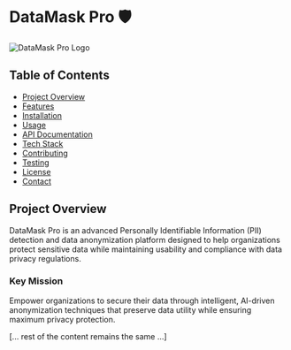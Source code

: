 # DataMask Pro 🛡️

![DataMask Pro Logo](datamask-frontend/public/Logo.jpg)

## Table of Contents
- [Project Overview](#project-overview)
- [Features](#features)
- [Installation](#installation)
- [Usage](#usage)
- [API Documentation](#api-documentation)
- [Tech Stack](#tech-stack)
- [Contributing](#contributing)
- [Testing](#testing)
- [License](#license)
- [Contact](#contact)

## Project Overview

DataMask Pro is an advanced Personally Identifiable Information (PII) detection and data anonymization platform designed to help organizations protect sensitive data while maintaining usability and compliance with data privacy regulations.

### Key Mission
Empower organizations to secure their data through intelligent, AI-driven anonymization techniques that preserve data utility while ensuring maximum privacy protection.

[... rest of the content remains the same ...]
